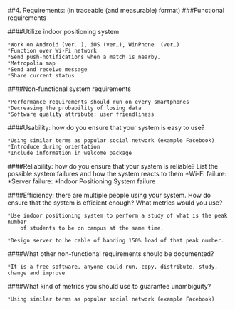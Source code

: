 
##4. Requirements: (in traceable (and measurable) format)
###Functional requirements

####Utilize indoor positioning system

	*Work on Android (ver. ), iOS (ver…), WinPhone  (ver…)
	*Function over Wi-Fi network
	*Send push-notifications when a match is nearby.
	*Metropolia map
	*Send and receive message
	*Share current status

####Non-functional system requirements

	*Performance requirements should run on every smartphones
	*Decreasing the probability of losing data
	*Software quality attribute: user friendliness  
		
####Usability: how do you ensure that your system is easy to use?

	*Using similar terms as popular social network (example Facebook)
	*Introduce during orientation
	*Include information in welcome package
		
####Reliability: how do you ensure that your system is reliable? List the possible system failures and how the system reacts to them
	*Wi-Fi failure: 
	*Server failure: 
	*Indoor Positioning System failure
		
####Efficiency: there are multiple people using your system. How do ensure that the system is efficient enough? What metrics would you use?

	*Use indoor positioning system to perform a study of what is the peak number 
		of students to be on campus at the same time. 
		
	*Design server to be cable of handing 150% load of that peak number.
	
####What other non-functional requirements should be documented?

	*It is a free software, anyone could run, copy, distribute, study, change and improve
	
####What kind of metrics you should use to guarantee unambiguity?

	*Using similar terms as popular social network (example Facebook)


